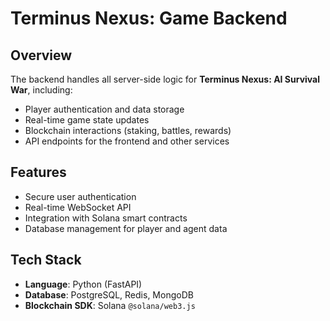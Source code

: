 # Terminus Nexus: Game Backend

## Overview
The backend handles all server-side logic for **Terminus Nexus: AI Survival War**, including:
- Player authentication and data storage
- Real-time game state updates
- Blockchain interactions (staking, battles, rewards)
- API endpoints for the frontend and other services

## Features
- Secure user authentication
- Real-time WebSocket API
- Integration with Solana smart contracts
- Database management for player and agent data

## Tech Stack
- **Language**: Python (FastAPI)
- **Database**: PostgreSQL, Redis, MongoDB
- **Blockchain SDK**: Solana `@solana/web3.js`
